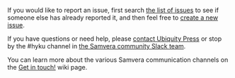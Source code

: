 If you would like to report an issue, first search [the list of issues](https://github.com/samvera/ubiquitypress/hyku_addons/issues/) to see if someone else has already reported it, and then feel free to [create a new issue](https://github.com/samvera/ubiquitypress/hyku_addons/issues/new).

If you have questions or need help, please [contact Ubiquity Press](https://ubiquitypress.com/site/contact/) or stop by the #hyku channel in [the Samvera community Slack team](https://wiki.duraspace.org/pages/viewpage.action?pageId=87460391#Getintouch!-Slack).

You can learn more about the various Samvera communication channels on the [Get in touch!](https://wiki.duraspace.org/pages/viewpage.action?pageId=87460391) wiki page.
